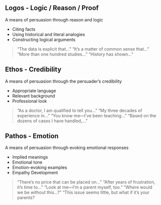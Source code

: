 ## Logos - Logic / Reason / Proof
A means of persuasion through reason and logic
- Citing facts
- Using historical and literal analogies
- Constructing logical arguments

> “The data is explicit that…”
> “It’s a matter of common sense that…”
> “More than one hundred studies…”
> “History has shown…”

## Ethos - Credibility
A means of persuasion through the persuader’s credibility
- Appropriate language
- Relevant background
- Professional look

> “As a doctor, I am qualified to tell you…”
> “My three decades of experience in…”
> “You know me—I’ve been teaching…”
> “Based on the dozens of cases I have handled,…”
## Pathos - Emotion
A means of persuasion through evoking emotional responses
- Implied meanings
- Emotional tone
- Emotion-evoking examples
- Empathy Development

> “There’s no price that can be placed on…”
> “After years of frustration, it’s time to…”
> “Look at me—I’m a parent myself, too.”
> “Where would we be without this…?”
> “This issue seems little, but what if it’s your parents?
